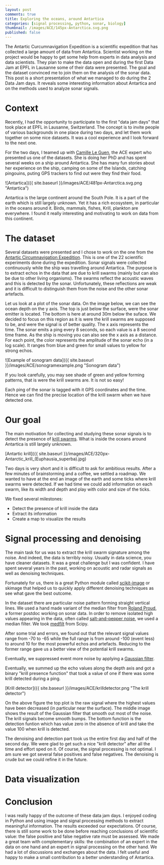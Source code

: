 ```yaml
---
layout: post
comments: true
title: Exploring the oceans, around Antartica
categories: [signal processing, python, sonar, biology]
thumbnail: /images/ACE/145px-Antarctica.svg.png
published: false
---
```



The Antartic Curcumnavigation Expedition is a scientific expedition that has collected a large amount of data from Antartica. Scientist working on the project would be happy to get some help from experts in data analysis and data scientists. They plan to make the data open and during the first Data Jam at EPFL in Lausanne some of their data were presented. The goal and the dataset convinced me to join them on the analysis of the sonar data. This post is a short presentation of what we managed to do during the 2 Data Jam days. It reveals some interesting information about Antartica and on the methods used to analyze sonar signals.


# Context

Recently, I had the opportunity to participate to the first "data jam days" that took place at EPFL in Lausanne, Switzerland. The concept is to invite people of various backgrounds in one place during two days, and let them work together on some nice datasets. It was a cool experience and I look forward to the next one.

For the two days, I teamed up with [Camille Le Guen](http://camleguen.wixsite.com/monsite), the ACE expert who presented us one of the datasets. She is doing her PhD and has spent several weeks on a ship around Antartica. She has many fun stories about her experience on the ship, camping on some of the Islands, catching pingouins, puting GPS trackers to find out were they find their food.


![Antartica]({{ site.baseurl }}/images/ACE/481px-Antarctica.svg.png "Antartica")

Antartica is the large continent around the South Pole. It is a part of the earth which is still largely unknown. Yet it has a rich ecosystem, in particular in the oceans around it. Birds, mammals, fishes, Krill, plankton are everywhere. I found it really interesting and motivating to work on data from this continent.

# The dataset 
Several datasets were presented and I chose to work on the one from the [Antartic Circumnavigation Expedition](http://spi-ace-expedition.ch/). This is one of the 22 scientific experiments done during the expedition. Sonar signals were collected continuously while the ship was travelling around Antartica. The purpose is to extract echos in the data that are due to krill swarms (mainly but can also be due to other living organisms). The swarms reflect the acoustic waves and this is detected by the sonar. Unfortunately, these reflections are weak and it is difficult to distinguish them from the noise and the other sonar artefacts. 

Let us look at a plot of the sonar data. On the image below, we can see the ocean depth on the y axis. The top is just below the surface, were the sonar emitter is located. The bottom is here at around 30m below the suface. We decided to focus on this region as it is were the krill swarms are supposed to be, and were the signal is of better quality. The x axis represents the time. The sonar emits a ping every 8 seconds, so each value is a 8 second time frame. As the ship is moving you can also see the x axis as a distance. For each point, the color represents the amplitude of the sonar echo (in a log scale). It ranges from blue and green for small values to yellow for strong echos.

![Example of sonogram data]({{ site.baseurl }}/images/ACE/sonogramexample.png "Sonogram data")

If you look carefully, you may see shade of green and yellow forming patterns, that is were the krill swarms are. It is not so easy!

Each ping of the sonar is tagged with it GPS coordinates and the time. Hence we can find the precise location of the krill swarm when we have detected one.


# Our goal

The main motivation for collecting and studying these sonar signals is to detect the presence of [krill swarms](https://en.wikipedia.org/wiki/Antarctic_krill). What is inside the oceans around Antartica is still largely unknown.

[Antartic krill]({{ site.baseurl }}/images/ACE/320px-Antarctic_krill_(Euphausia_superba).jpg)

Two days is very short and it is difficult to ask for ambitious results. After a few minutes of brainstorming and a coffee, we settled a roadmap. We wanted to have at the end an image of the earth and some ticks where krill swarms were detected. If we had time we could add information on each swarm, like its width and depth and play with color and size of the ticks. 

We fixed several milestones: 

* Detect the presence of krill inside the data
* Extract its information
* Create a map to visualize the results



# Signal processing and denoising

The main task for us was to extract the krill swarm signature among the noise. And indeed, the data is terribly noisy. Usually in data science, you have cleaner datasets. It was a great challenge but I was confident. I have spent several years in the past, working on acoustic and radar signals as well as denoising techniques.

Fortunately for us, there is a great Python module called [scikit-image](http://scikit-image.org/) or skimage that helped us to quickly apply different denoising techniques as see what gave the best outcome.

In the dataset there are particular noise pattern forming straight vertical lines. We used a hand made variant of the median filter from [Roland Proud](https://rolandproud.github.io/), a former postdoc working on sonar data.
In order to remove isolated high values appearing in the data, often called [salt-and-pepper noise](https://en.wikipedia.org/wiki/Salt-and-pepper_noise), we used a median filter. We took [medfilt](https://docs.scipy.org/doc/scipy/reference/generated/scipy.signal.medfilt.html) from Scipy.

After some trial and errors, we found out that the relevant signal values range from -70 to -65 while the full range is from around -100 (event less) to around 10 for the most powerful echos and artefacts. Reducing to the former range gave us a better view of the potential krill swarms. 

Eventually, we suppressed event more noise by applying a [Gaussian filter](http://scikit-image.org/docs/dev/api/skimage.filters.html#skimage.filters.gaussian).

Eventually, we summed up the echo values along the depth axis and got a binary "krill presence function" that took a value of one if there was some krill detected during a ping.

[Krill detector]({{ site.baseurl }}/images/ACE/krilldetector.png "The krill detector")

On the above figure the top plot is the raw signal where the highest values have been decreased (in particular near the surface). The middle image shows the result of the Gaussian filter that smooth out most of the noise. The krill signals become smooth bumps. The bottom function is the detection funtion which has value zero in the absence of krill and take the value 100 when krill is detected.


The denoising and detection part took us the entire first day and half of the second day. We were glad to get such a nice "krill detector" after all the time and effort sped on it. Of course, the signal processing is not optimal. I am sure we got several false positives and false negatives. The denoising is crude but we could refine it in the future.

# Data visualization


# Conclusion

I was really happy of the outcome of these data jam days. I enjoyed coding in Python and using image and signal processing methods to extract meaningful information. The results exceeded our expectations. Of course, there is still some work to be done before reaching conclusions of scientific value: the false positive and false negative rate must be assessed. We made a great team with complementary skills: the combination of an expert in the data on one hand and an expert in signal processing on the other hand. We had a lot of discussions and exchanges about the data. I felt useful and happy to make a small contribution to a better understanding of Antartica.
